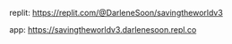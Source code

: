

replit: https://replit.com/@DarleneSoon/savingtheworldv3

app: https://savingtheworldv3.darlenesoon.repl.co
